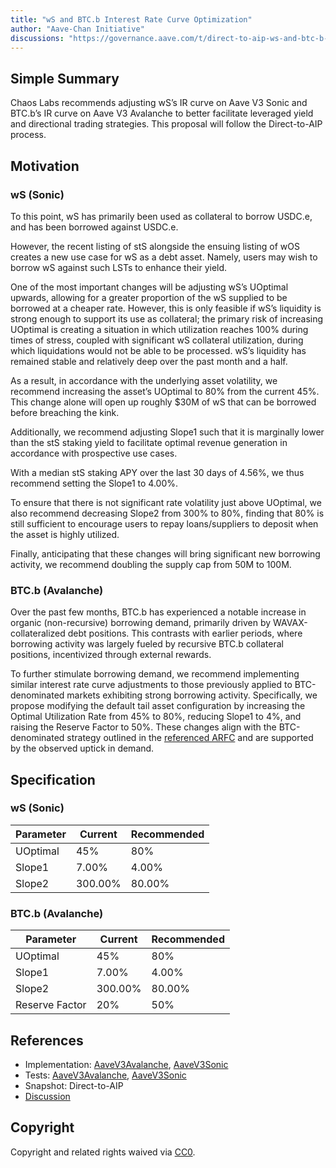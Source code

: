 ```yaml
---
title: "wS and BTC.b Interest Rate Curve Optimization"
author: "Aave-Chan Initiative"
discussions: "https://governance.aave.com/t/direct-to-aip-ws-and-btc-b-interest-rate-curve-optimization/21962"
---
```


## Simple Summary

Chaos Labs recommends adjusting wS’s IR curve on Aave V3 Sonic and BTC.b’s IR curve on Aave V3 Avalanche to better facilitate leveraged yield and directional trading strategies. This proposal will follow the Direct-to-AIP process.

## Motivation

### wS (Sonic)

To this point, wS has primarily been used as collateral to borrow USDC.e, and has been borrowed against USDC.e.

However, the recent listing of stS alongside the ensuing listing of wOS creates a new use case for wS as a debt asset. Namely, users may wish to borrow wS against such LSTs to enhance their yield.

One of the most important changes will be adjusting wS’s UOptimal upwards, allowing for a greater proportion of the wS supplied to be borrowed at a cheaper rate. However, this is only feasible if wS’s liquidity is strong enough to support its use as collateral; the primary risk of increasing UOptimal is creating a situation in which utilization reaches 100% during times of stress, coupled with significant wS collateral utilization, during which liquidations would not be able to be processed. wS’s liquidity has remained stable and relatively deep over the past month and a half.

As a result, in accordance with the underlying asset volatility, we recommend increasing the asset’s UOptimal to 80% from the current 45%. This change alone will open up roughly $30M of wS that can be borrowed before breaching the kink.

Additionally, we recommend adjusting Slope1 such that it is marginally lower than the stS staking yield to facilitate optimal revenue generation in accordance with prospective use cases.

With a median stS staking APY over the last 30 days of 4.56%, we thus recommend setting the Slope1 to 4.00%.

To ensure that there is not significant rate volatility just above UOptimal, we also recommend decreasing Slope2 from 300% to 80%, finding that 80% is still sufficient to encourage users to repay loans/suppliers to deposit when the asset is highly utilized.

Finally, anticipating that these changes will bring significant new borrowing activity, we recommend doubling the supply cap from 50M to 100M.

### BTC.b (Avalanche)

Over the past few months, BTC.b has experienced a notable increase in organic (non-recursive) borrowing demand, primarily driven by WAVAX-collateralized debt positions. This contrasts with earlier periods, where borrowing activity was largely fueled by recursive BTC.b collateral positions, incentivized through external rewards.


To further stimulate borrowing demand, we recommend implementing similar interest rate curve adjustments to those previously applied to BTC-denominated markets exhibiting strong borrowing activity. Specifically, we propose modifying the default tail asset configuration by increasing the Optimal Utilization Rate from 45% to 80%, reducing Slope1 to 4%, and raising the Reserve Factor to 50%. These changes align with the BTC-denominated strategy outlined in the [referenced ARFC](https://governance.aave.com/t/arfc-chaos-labs-risk-parameter-updates-wbtc-reserve-factor-and-uoptimal-increase-10-25-24/19596) and are supported by the observed uptick in demand.

## Specification

### wS (Sonic)

|Parameter|Current|Recommended|
| --- | --- | --- |
|UOptimal|45%|80%|
|Slope1|7.00%|4.00%|
|Slope2|300.00%|80.00%|

### BTC.b (Avalanche)

|Parameter|Current|Recommended|
| --- | --- | --- |
|UOptimal|45%|80%|
|Slope1|7.00%|4.00%|
|Slope2|300.00%|80.00%|
|Reserve Factor|20%|50%|

## References

- Implementation: [AaveV3Avalanche](https://github.com/bgd-labs/aave-proposals-v3/blob/main/src/20250722_Multi_WSAndBTCBInterestRateCurveOptimization/AaveV3Avalanche_WSAndBTCBInterestRateCurveOptimization_20250722.sol), [AaveV3Sonic](https://github.com/bgd-labs/aave-proposals-v3/blob/main/src/20250722_Multi_WSAndBTCBInterestRateCurveOptimization/AaveV3Sonic_WSAndBTCBInterestRateCurveOptimization_20250722.sol)
- Tests: [AaveV3Avalanche](https://github.com/bgd-labs/aave-proposals-v3/blob/main/src/20250722_Multi_WSAndBTCBInterestRateCurveOptimization/AaveV3Avalanche_WSAndBTCBInterestRateCurveOptimization_20250722.t.sol), [AaveV3Sonic](https://github.com/bgd-labs/aave-proposals-v3/blob/main/src/20250722_Multi_WSAndBTCBInterestRateCurveOptimization/AaveV3Sonic_WSAndBTCBInterestRateCurveOptimization_20250722.t.sol)
- Snapshot: Direct-to-AIP
- [Discussion](https://governance.aave.com/t/direct-to-aip-ws-and-btc-b-interest-rate-curve-optimization/21962)

## Copyright

Copyright and related rights waived via [CC0](https://creativecommons.org/publicdomain/zero/1.0/).
